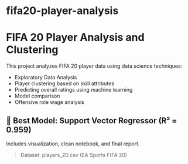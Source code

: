 # fifa20-player-analysis

# FIFA 20 Player Analysis and Clustering

This project analyzes FIFA 20 player data using data science techniques:
- Exploratory Data Analysis
- Player clustering based on skill attributes
- Predicting overall ratings using machine learning
- Model comparison
- Offensive role wage analysis

## 🚀 Best Model: Support Vector Regressor (R² = 0.959)

Includes visualization, clean notebook, and final report.

> Dataset: players_20.csv (EA Sports FIFA 20)
